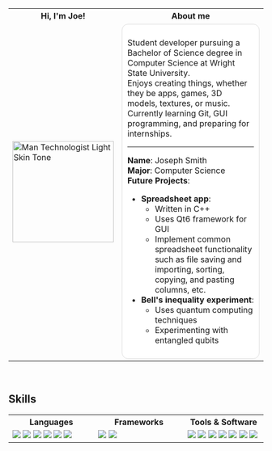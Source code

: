 <div width="100%" align="left">

<table>
<tr>

<th>Hi, I'm Joe!</th>
<th>About me</th>

</tr>

<tr>
  
<td width="150" valign="center">
  
<img src="https://raw.githubusercontent.com/Tarikul-Islam-Anik/Animated-Fluent-Emojis/master/Emojis/People%20with%20professions/Man%20Technologist%20Light%20Skin%20Tone.png" alt="Man Technologist Light Skin Tone" width="200" height="200" />

</td>

<td width="1000" valign="top">
<div style="padding: 10px; border-radius: 12px; background: #fff; border: 1px solid #ddd;">
  
Student developer pursuing a Bachelor of Science degree in Computer Science at Wright State University.<br>
Enjoys creating things, whether they be apps, games, 3D models, textures, or music.<br>
Currently learning Git, GUI programming, and preparing for internships.

---

**Name**: Joseph Smith<br>
**Major**: Computer Science<br>
**Future Projects**:
- **Spreadsheet app**:
  - Written in C++
  - Uses Qt6 framework for GUI
  - Implement common spreadsheet functionality such as file saving and importing, sorting, copying, and pasting columns, etc.
- **Bell's inequality experiment**:
  - Uses quantum computing techniques
  - Experimenting with entangled qubits

</div>
</td>

</tr>

</table>
</div>

<br />

## Skills

<div width="100%">
<table>
<tr>
<th>Languages</th>
<th>Frameworks</th>
<th>Tools & Software</th>

</tr>
<tr>
  
<td width="338" align="left" valign="top">
<img src="https://img.shields.io/badge/C++-015798?style=popout&logo=cplusplus&logoColor=white"/>
<img src="https://img.shields.io/badge/Java-f1941d?style=popout&logoColor=white"/>
<img src="https://img.shields.io/badge/Latex-008080?style=popout&logo=latex&logoColor=white"/>
<img src="https://img.shields.io/badge/R-2268bb?style=popout&logo=r&logoColor=white"/>
<img src="https://img.shields.io/badge/AutoHotkey-a4d2a6?style=popout&logo=autohotkey&logoColor=white"/>
<img src="https://img.shields.io/badge/Markdown-343a40?style=popout&logo=markdown&logoColor=white"/>
</td>

<td width="338" align="left" valign="top">
<img src="https://img.shields.io/badge/Qt-2cde85?style=popout&logo=qt&logoColor=white"/>
<img src="https://img.shields.io/badge/JavaFX-4ba3cb?style=popout&logoColor=white"/>
</td>

<td width="338" align="left" valign="top">
<img src="https://img.shields.io/badge/Git-F05032?style=popout&logo=git&logoColor=white"/>
<img src="https://img.shields.io/badge/Visual_Studio-9f73d5?style=popout&logoColor=white"/>
<img src="https://img.shields.io/badge/Eclipse_IDE-050f36?style=popout&logo=eclipseide&logoColor=white"/>
  <img src="https://img.shields.io/badge/Blender-f86d21?style=popout&logo=blender&logoColor=white"/>
  <img src="https://img.shields.io/badge/Unity-000000?style=popout&logo=unity&logoColor=white"/>
<img src="https://img.shields.io/badge/GitKraken-148e84?style=popout&logo=gitkraken&logoColor=white"/>
<img src="https://img.shields.io/badge/Ableton_Live-black?style=popout&logoColor=white"/>
</td>

</tr>

</table>
</div>

